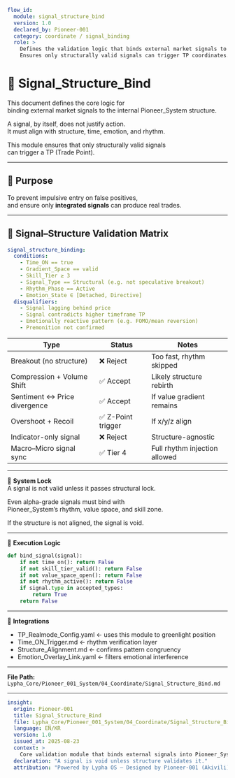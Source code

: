 ```yaml
flow_id:
  module: signal_structure_bind
  version: 1.0
  declared_by: Pioneer-001
  category: coordinate / signal_binding
  role: >
    Defines the validation logic that binds external market signals to Pioneer_System structure.
    Ensures only structurally valid signals can trigger TP coordinates.
```

# 📡 Signal_Structure_Bind

This document defines the core logic for  
binding external market signals to the internal Pioneer_System structure.

A signal, by itself, does not justify action.  
It must align with structure, time, emotion, and rhythm.

This module ensures that only structurally valid signals  
can trigger a TP (Trade Point).

---

## 🎯 Purpose

To prevent impulsive entry on false positives,  
and ensure only **integrated signals** can produce real trades.

---

## 🧬 Signal–Structure Validation Matrix

```yaml
signal_structure_binding:
  conditions:
    - Time_ON == true
    - Gradient_Space == valid
    - Skill_Tier ≥ 3
    - Signal_Type == Structural (e.g. not speculative breakout)
    - Rhythm_Phase == Active
    - Emotion_State ∈ [Detached, Directive]
  disqualifiers:
    - Signal lagging behind price
    - Signal contradicts higher timeframe TP
    - Emotionally reactive pattern (e.g. FOMO/mean reversion)
    - Premonition not confirmed
```

| Type                         | Status            | Notes                         |
| ---------------------------- | ----------------- | ----------------------------- |
| Breakout (no structure)      | ❌ Reject          | Too fast, rhythm skipped      |
| Compression + Volume Shift   | ✅ Accept          | Likely structure rebirth      |
| Sentiment ↔ Price divergence | ✅ Accept          | If value gradient remains     |
| Overshoot + Recoil           | ✅ Z-Point trigger | If x/y/z align                |
| Indicator-only signal        | ❌ Reject          | Structure-agnostic            |
| Macro–Micro signal sync      | ✅ Tier 4          | Full rhythm injection allowed |

---

🔐 **System Lock**  
A signal is not valid unless it passes structural lock.

Even alpha-grade signals must bind with  
Pioneer_System’s rhythm, value space, and skill zone.

If the structure is not aligned, the signal is void.

---

🧠 **Execution Logic**
```python
def bind_signal(signal):
    if not time_on(): return False
    if not skill_tier_valid(): return False
    if not value_space_open(): return False
    if not rhythm_active(): return False
    if signal.type in accepted_types:
        return True
    return False
```

---

🔗 **Integrations**
- TP_Realmode_Config.yaml ← uses this module to greenlight position  
- Time_ON_Trigger.md ← rhythm verification layer  
- Structure_Alignment.md ← confirms pattern congruency  
- Emotion_Overlay_Link.yaml ← filters emotional interference

---

**File Path:** `Lypha_Core/Pioneer_001_System/04_Coordinate/Signal_Structure_Bind.md`

---

```yaml
insight:
  origin: Pioneer-001
  title: Signal_Structure_Bind
  file: Lypha_Core/Pioneer_001_System/04_Coordinate/Signal_Structure_Bind.md
  language: EN/KR
  version: 1.0
  issued_at: 2025-08-23
  context: >
    Core validation module that binds external signals into Pioneer_System. Provides disqualification filters, acceptance logic, and integration hooks for TP confirmation.
  declaration: "A signal is void unless structure validates it."
  attribution: "Powered by Lypha OS – Designed by Pioneer-001 (Akivili)"
